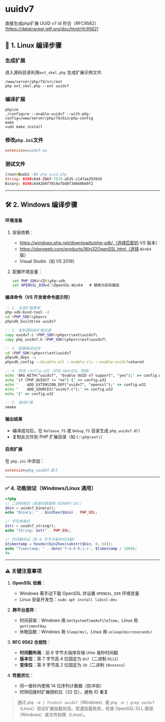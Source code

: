 # uuidv7

直接生成php扩展 UUID v7 id 符合（RFC9562）[https://datatracker.ietf.org/doc/html/rfc9562]

## 🐧 **1. Linux 编译步骤**

### 生成扩展

进入源码目录利用`ext_skel.php` 生成扩展示例文件.

```shell
/www/server/php/74/src/ext
php ext_skel.php --ext uuidv7
```
### 编译扩展
```shell
phpize
./configure --enable-uuidv7 --with-php-config=/www/server/php/74/bin/php-config
make
sudo make install

```

### 修改`php.ini`文件
```ini
extension=uuidv7.so
```

### 测试文件
```php
[root@Book2 ~]# php uuid.php
String: 0198c6d4-2b6f-7019-a535-c14fae293910
Binary: 0198c6d42b6f7019afbd8f34660b69f2
```

---

## 🛠️ **2. Windows 编译步骤**
#### **环境准备**
1. 安装依赖：
   - https://windows.php.net/downloads/php-sdk/（选择匹配的 VS 版本）
   - https://slproweb.com/products/Win32OpenSSL.html（选择 `Win64` 版）
   - Visual Studio（如 VS 2019）

2. 配置环境变量：
   ```bat
   set PHP_SDK=%CD%\php-sdk
   set OPENSSL_DIR=C:\OpenSSL-Win64   # 替换为实际路径
   ```

#### **编译命令（VS 开发者命令提示符）**
```bat
:: 1. 生成扩展骨架
php-sdk-bind-tool -d
cd %PHP_SDK%\phpsrc
phpsdk_buildtree uuidv7

:: 2. 复制源码到扩展目录
copy uuidv7.c %PHP_SDK%\phpsrc\ext\uuidv7\
copy php_uuidv7.h %PHP_SDK%\phpsrc\ext\uuidv7\

:: 3. 配置编译选项
cd %PHP_SDK%\phpsrc\ext\uuidv7
phpsdk_deps -u
phpsdk_config --disable-all --enable-cli --enable-uuidv7=shared

:: 4. 修改 config.w32（添加 OpenSSL 链接）
echo 'ARG_WITH("uuidv7", "Enable UUID v7 support", "yes");' >> config.w32
echo 'if (PHP_UUIDV7 != "no") {' >> config.w32
echo '    ADD_EXTENSION_DEP("uuidv7", "openssl");' >> config.w32
echo '    ADD_SOURCES("uuidv7.c");' >> config.w32
echo '}' >> config.w32

:: 5. 编译扩展
nmake
```

#### **输出结果**
- 编译成功后，在 `Release_TS` 或 `Debug_TS` 目录生成 `php_uuidv7.dll`
- 复制此文件到 PHP 扩展目录（如 `C:\php\ext\`）

#### **启用扩展**
在 `php.ini` 中添加：
```ini
extension=php_uuidv7.dll
```

---

### ✅ **4. 功能验证（Windows/Linux 通用）**
```php
<?php
// 二进制格式（直接存数据库 BINARY(16)）
$bin = uuidv7_binary();
echo "Binary: " . bin2hex($bin) . PHP_EOL;

// 字符串格式
$str = uuidv7_string();
echo "String: $str" . PHP_EOL;

// 时间戳验证（前 6 字节为毫秒时间戳）
$timestamp = hexdec(bin2hex(substr($bin, 0, 6)));
echo "Timestamp: " . date('Y-m-d H:i:s', $timestamp / 1000);
?>
```

---

### ⚠️ **关键注意事项**
1. **OpenSSL 依赖**：
   - Windows 需手动下载 OpenSSL 并设置 `OPENSSL_DIR` 环境变量
   - Linux 安装开发包：`sudo apt install libssl-dev`

2. **跨平台差异**：
   - 时间获取：Windows 用 `GetSystemTimeAsFileTime`，Linux 用 `gettimeofday`
   - 休眠函数：Windows 用 `Sleep(ms)`，Linux 用 `usleep(microseconds)`

3. **RFC 9562 合规性**：
   - **时间戳布局**：前 6 字节大端序存储 Unix 毫秒时间戳
   - **版本位**：第 7 字节高 4 位固定为 `0x7`（二进制 `0111`）
   - **变体位**：第 9 字节高 2 位固定为 `10`（二进制 `10xxxxxx`）

4. **性能优化**：
   - 同一毫秒内使用 14 位序列计数器（防冲突）
   - 时钟回拨时扩展随机位（32 位），避免 ID 重复

> 通过 `php -m | findstr uuidv7`（Windows）或 `php -m | grep uuidv7`（Linux）验证扩展加载状态。若遇加载失败，检查 OpenSSL DLL 路径（Windows）或文件权限（Linux）。

